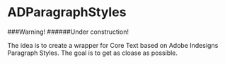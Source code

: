 ADParagraphStyles
=================

###Warning!
######Under construction!

The idea is to create a wrapper for Core Text based on Adobe Indesigns Paragraph Styles. The goal is to get as cloase as possible.